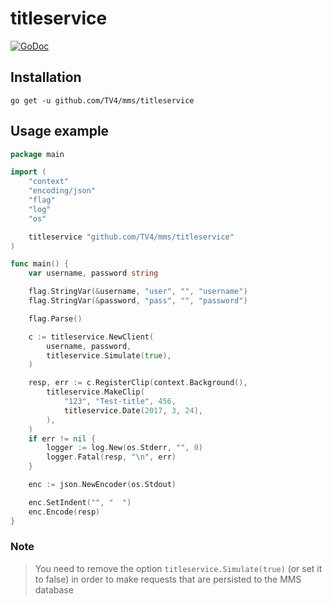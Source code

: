 # titleservice

[![GoDoc](https://img.shields.io/badge/godoc-reference-blue.svg?style=flat)](https://godoc.org/github.com/TV4/mms/titleservice)

## Installation

    go get -u github.com/TV4/mms/titleservice

## Usage example

```go
package main

import (
	"context"
	"encoding/json"
	"flag"
	"log"
	"os"

	titleservice "github.com/TV4/mms/titleservice"
)

func main() {
	var username, password string

	flag.StringVar(&username, "user", "", "username")
	flag.StringVar(&password, "pass", "", "password")

	flag.Parse()

	c := titleservice.NewClient(
		username, password,
		titleservice.Simulate(true),
	)

	resp, err := c.RegisterClip(context.Background(),
		titleservice.MakeClip(
			"123", "Test-title", 456,
			titleservice.Date(2017, 3, 24),
		),
	)
	if err != nil {
		logger := log.New(os.Stderr, "", 0)
		logger.Fatal(resp, "\n", err)
	}

	enc := json.NewEncoder(os.Stdout)

	enc.SetIndent("", "  ")
	enc.Encode(resp)
}
```

### Note
> You need to remove the option `titleservice.Simulate(true)` (or set it to false) in order to make requests that are persisted to the MMS database
